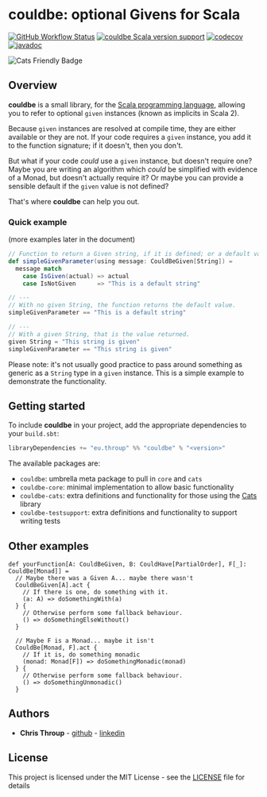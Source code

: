 # couldbe: optional Givens for Scala
[![GitHub Workflow Status](https://img.shields.io/github/actions/workflow/status/throup/couldbe/scala.yml)](https://github.com/throup/couldbe/actions/workflows/scala.yml)
[![couldbe Scala version support](https://index.scala-lang.org/throup/couldbe/couldbe/latest-by-scala-version.svg?platform=jvm)](https://index.scala-lang.org/throup/couldbe/couldbe)
[![codecov](https://codecov.io/gh/throup/couldbe/branch/main/graph/badge.svg?token=XSUAQWYIOO)](https://codecov.io/gh/throup/couldbe)
[![javadoc](https://javadoc.io/badge2/eu.throup/couldbe-core_3/javadoc.svg)](https://javadoc.io/doc/eu.throup/couldbe-core_3)

![Cats Friendly Badge](https://typelevel.org/cats/img/cats-badge-tiny.png)

## Overview

**couldbe** is a small library, for the [Scala programming language](https://scala-lang.org), allowing you to refer to optional `given` instances (known as implicits in Scala 2).

Because `given` instances are resolved at compile time, they are either available or they are not. If your code requires a `given` instance, you add it to the function signature; if it doesn't, then you don't.

But what if your code _could_ use a `given` instance, but doesn't require one?  Maybe you are writing an algorithm which _could_ be simplified with evidence of a Monad, but doesn't actually require it? Or maybe you can provide a sensible default if the `given` value is not defined?

That's where **couldbe** can help you out.

### Quick example
(more examples later in the document)

```scala
// Function to return a Given string, if it is defined; or a default value otherwise.
def simpleGivenParameter(using message: CouldBeGiven[String]) =
  message match
    case IsGiven(actual) => actual
    case IsNotGiven      => "This is a default string"

// ---
// With no given String, the function returns the default value.
simpleGivenParameter == "This is a default string"

// ---
// With a given String, that is the value returned.
given String = "This string is given"
simpleGivenParameter == "This string is given"
```

Please note: it's not usually good practice to pass around something as generic as a `String` type in a `given` instance. This is a simple example to demonstrate the functionality.

## Getting started
To include **couldbe** in your project, add the appropriate dependencies to your `build.sbt`:
```sbt
libraryDependencies += "eu.throup" %% "couldbe" % "<version>"
```

The available packages are:
* `couldbe`: umbrella meta package to pull in `core` and `cats`
* `couldbe-core`: minimal implementation to allow basic functionality
* `couldbe-cats`: extra definitions and functionality for those using the [Cats](https://typelevel.org/cats/) library
* `couldbe-testsupport`: extra definitions and functionality to support writing tests


## Other examples
```
def yourFunction[A: CouldBeGiven, B: CouldHave[PartialOrder], F[_]: CouldBe[Monad]] =
  // Maybe there was a Given A... maybe there wasn't
  CouldBeGiven[A].act {
    // If there is one, do something with it.
    (a: A) => doSomethingWith(a)
  } {
    // Otherwise perform some fallback behaviour.
    () => doSomethingElseWithout()
  }
  
  // Maybe F is a Monad... maybe it isn't
  CouldBe[Monad, F].act {
    // If it is, do something monadic
    (monad: Monad[F]) => doSomethingMonadic(monad)
  } {
    // Otherwise perform some fallback behaviour.
    () => doSomethingUnmonadic()
  }
```

## Authors

* **Chris Throup** - [github](https://github.com/throup) - [linkedin](https://www.linkedin.com/in/christhroup)

## License

This project is licensed under the MIT License - see the [LICENSE](LICENSE) file for details
